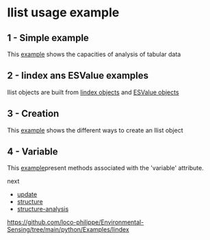 # Ilist usage example
## 1 - Simple example
This [example](https://github.com/loco-philippe/Environmental-Sensing/blob/main/python/Example/Ilist/Ilist-simple.ipynb) shows the capacities of analysis of tabular data
## 2 - Iindex ans ESValue examples
Ilist objects are built from [Iindex objects](https://github.com/loco-philippe/Environmental-Sensing/tree/main/python/Example/Iindex) and [ESValue objects](https://github.com/loco-philippe/Environmental-Sensing/tree/main/python/Example/ESValue)
## 3 - Creation
This [example](https://github.com/loco-philippe/Environmental-Sensing/blob/main/python/Example/Ilist/Ilist_creation.ipynb) shows the different ways to create an Ilist object
## 4 - Variable
This [example](https://github.com/loco-philippe/Environmental-Sensing/blob/main/python/Example/Ilist/Ilist_variable.ipynb)present methods associated with the 'variable' attribute.

next
- [update](https://github.com/loco-philippe/Environmental-Sensing/blob/main/python/Example/Ilist/Ilist_update.ipynb)
- [structure](https://github.com/loco-philippe/Environmental-Sensing/blob/main/python/Example/Ilist/Ilist_structure.ipynb)
- [structure-analysis](https://github.com/loco-philippe/Environmental-Sensing/blob/main/python/Example/Ilist/Ilist_structure-analysis.ipynb)


https://github.com/loco-philippe/Environmental-Sensing/tree/main/python/Examples/Iindex
